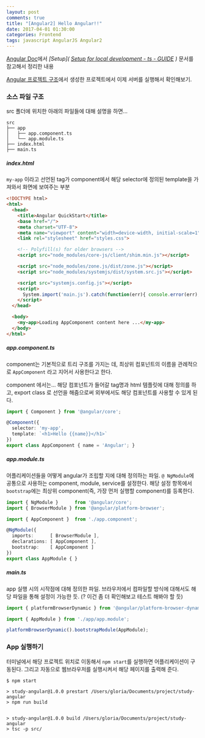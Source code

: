 ```yaml
---
layout: post
comments: true
title: "[Angular2] Hello Angular!!"
date: 2017-04-01 01:30:00
categories: Frontend
tags: javascript AngularJS Angular2
---
```


[Angular Doc](angular.io)에서 *[Setup]( [Setup for local development - ts - GUIDE](https://v2.angular.io/docs/ts/latest/guide/setup.html) )* 문서를 참고해서 정리한 내용

[Angular 프로젝트 구조](https://gloriajun.github.io/mac/2017/03/31/frontend-angular2-project-arch.html)에서 생성한 프로젝트에서 이제 서버를 실행해서 확인해보기.

### 소스 파일 구조
src 폴더에 위치한 아래의 파일들에 대해 설명을 하면…
```
src
├── app
│   ├── app.component.ts
│   └── app.module.ts
├── index.html
├── main.ts
```

##### index.html
`my-app` 이라고 선언된 tag가 component에서 해당 selector에 정의된 template을 가져와서 화면에 보여주는 부분

```html
<!DOCTYPE html>
<html>
  <head>
    <title>Angular QuickStart</title>
    <base href="/">
    <meta charset="UTF-8">
    <meta name="viewport" content="width=device-width, initial-scale=1">
    <link rel="stylesheet" href="styles.css">

    <!-- Polyfill(s) for older browsers -->
    <script src="node_modules/core-js/client/shim.min.js"></script>

    <script src="node_modules/zone.js/dist/zone.js"></script>
    <script src="node_modules/systemjs/dist/system.src.js"></script>

    <script src="systemjs.config.js"></script>
    <script>
      System.import('main.js').catch(function(err){ console.error(err); });
    </script>
  </head>

  <body>
    <my-app>Loading AppComponent content here ...</my-app>
  </body>
</html>
```



##### app.component.ts
component는 기본적으로 트리 구조를 가지는 데,  최상위 컴포넌트의 이름을  관례적으로  `AppComponent` 라고 지어서 사용한다고 한다.

component 에서는...
해당 컴포넌트가 들어갈 tag명과 html 템플릿에 대해 정의를 하고, 
export class 로 선언을 해줌으로써 외부에서도 해당 컴포넌트를 사용할 수 있게 된다.

```typescript
import { Component } from '@angular/core';

@Component({
  selector: 'my-app',
  template: `<h1>Hello {{name}}</h1>`
})
export class AppComponent { name = 'Angular'; }
```


##### app.module.ts
어플리케이션들을 어떻게 angular가 조립할 지에 대해 정의하는 파일.
`@ NgModule`에 공통으로 사용하는 component, module, service를 설정한다. 
해당 설정 항목에서 `bootstrap`에는 최상위 component(즉, 가장 먼저 실행할 component)를 등록한다.

```typescript
import { NgModule }      from '@angular/core';
import { BrowserModule } from '@angular/platform-browser';

import { AppComponent }  from './app.component';

@NgModule({
  imports:      [ BrowserModule ],
  declarations: [ AppComponent ],
  bootstrap:    [ AppComponent ]
})
export class AppModule { }
```


##### main.ts
app 실행 시의 시작점에 대해 정의한 파일.
브라우저에서 컴파일할 방식에 대해서도 해당 파일을 통해 설정이 가능한 듯. (? 이건 좀 더 확인해보고 테스트 해봐야 할 듯)

```typescript
import { platformBrowserDynamic } from '@angular/platform-browser-dynamic';

import { AppModule } from './app/app.module';

platformBrowserDynamic().bootstrapModule(AppModule);
```


### App 실행하기
터미널에서 해당 프로젝트 위치로 이동해서 `npm start`를 실행하면 어플리케이션이 구동된다.
그리고  자동으로 웹브라우저를 실행시켜서 해당 페이지를 출력해 준다.

```
$ npm start

> study-angular@1.0.0 prestart /Users/gloria/Documents/project/study-angular
> npm run build


> study-angular@1.0.0 build /Users/gloria/Documents/project/study-angular
> tsc -p src/
```